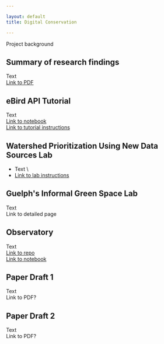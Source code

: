 ```yaml
---

layout: default
title: Digital Conservation

---
```

Project background

## Summary of research findings
Text \
[Link to PDF](Digital%20Conservation%20Summary.pdf)

## eBird API Tutorial
Text \
[Link to notebook](https://colab.research.google.com/drive/1HJ5D8zLkQJugdTnsZM7IKofRE8ASPUS3?usp=sharing) \
[Link to tutorial instructions](https://ericnost.github.io/digitalconservation_ebirdapi)

## Watershed Prioritization Using New Data Sources Lab
* Text \
* [Link to lab instructions](https://ericnost.github.io/digitalconservation_watershedlab)

## Guelph's Informal Green Space Lab
Text \
Link to detailed page

## Observatory
Text \
[Link to repo](https://github.com/ericnost/observatory) \
[Link to notebook](https://colab.research.google.com/drive/1vd6Nm77cDFMpKt5vyDmmZtSfy3bL-HGg?usp=sharing)

## Paper Draft 1
Text \
Link to PDF?

## Paper Draft 2
Text \
Link to PDF?